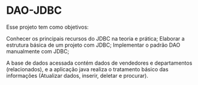 # DAO-JDBC

Esse projeto tem como objetivos:

Conhecer os principais recursos do JDBC na teoria e prática; 
Elaborar a estrutura básica de um projeto com JDBC;
Implementar o padrão DAO manualmente com JDBC;

A base de dados acessada contém dados de vendedores e departamentos (relacionados), e a aplicação java realiza o tratamento básico das informações (Atualizar dados, inserir, deletar e procurar).
